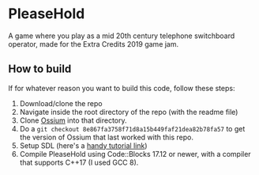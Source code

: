 # PleaseHold
A game where you play as a mid 20th century telephone switchboard operator, made for the Extra Credits 2019 game jam.

## How to build
If for whatever reason you want to build this code, follow these steps:
1. Download/clone the repo
2. Navigate inside the root directory of the repo (with the readme file)
3. Clone [Ossium](https://github.com/SpectralCascade/Ossium) into that directory.
4. Do a `git checkout 8e867fa3758f71d8a15b449faf21dea82b78fa57` to get the version of Ossium that last worked with this repo.
5. Setup SDL (here's a [handy tutorial link](http://lazyfoo.net/tutorials/SDL/01_hello_SDL/index.php))
6. Compile PleaseHold using Code::Blocks 17.12 or newer, with a compiler that supports C++17 (I used GCC 8).
